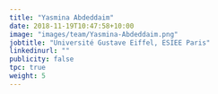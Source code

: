 ```yaml
---
title: "Yasmina Abdeddaim"
date: 2018-11-19T10:47:58+10:00
image: "images/team/Yasmina-Abdeddaim.png"
jobtitle: "Université Gustave Eiffel, ESIEE Paris"
linkedinurl: ""
publicity: false
tpc: true
weight: 5
---
```

